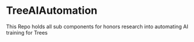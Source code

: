 # TreeAIAutomation
This Repo holds all sub components for honors research into automating AI training for Trees
